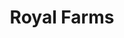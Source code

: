 ---
title: "Royal Farms"
url: /linthicum-heights/royal-farms-camp-meade-road/
shop: Lebensmittel
---